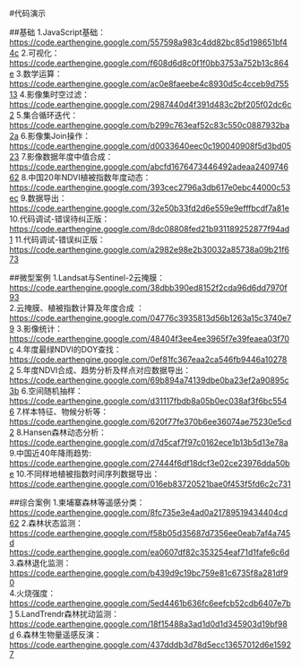 #代码演示

##基础
1.JavaScript基础：https://code.earthengine.google.com/557598a983c4dd82bc85d198651bf44c 
2.可视化：https://code.earthengine.google.com/f608d6d8c0f1f0bb3753a752b13c864e 
3.数学运算： https://code.earthengine.google.com/ac0e8faeebe4c8930d5c4cceb9d75513 
4.影像集时空过滤：https://code.earthengine.google.com/2987440d4f391d483c2bf205f02dc6c2 
5.集合循环迭代： https://code.earthengine.google.com/b299c763eaf52c83c550c0887932ba2a 
6.影像集Join操作：https://code.earthengine.google.com/d0033640eec0c190040908f5d3bd0523
7.影像数据年度中值合成：https://code.earthengine.google.com/abcfd1676473446492adeaa240974662 
8.中国20年NDVI植被指数年度动态：https://code.earthengine.google.com/393cec2796a3db617e0ebc44000c53ec 
9.数据导出：https://code.earthengine.google.com/32e50b33fd2d6e559e9efffbcdf7a81e 
10.代码调试-错误待纠正版：https://code.earthengine.google.com/8dc08808fed21b931189252877f94ad1
11.代码调试-错误纠正版：https://code.earthengine.google.com/a2982e98e2b30032a85738a09b21f673 

##微型案例
1.Landsat与Sentinel-2云掩膜：https://code.earthengine.google.com/38dbb390ed8152f2cda96d6dd7970f93   
2.云掩膜、植被指数计算及年度合成 ：https://code.earthengine.google.com/04776c3935813d56b1263a15c3740e79 
3.影像统计：https://code.earthengine.google.com/48404f3ee4ee3965f7e39feaea03f70c 
4.年度最绿NDVI的DOY查找：https://code.earthengine.google.com/0ef81fc367eaa2ca546fb9446a102782 
5.年度NDVI合成、趋势分析及样点对应数据导出：https://code.earthengine.google.com/69b894a74139dbe0ba23ef2a90895c3b 
6.空间随机抽样：https://code.earthengine.google.com/d31117fbdb8a05b0ec038af3f6bc5546 
7.样本特征、物候分析等：https://code.earthengine.google.com/620f77fe370b6ee36074ae75230e5cd2 
8.Hansen森林动态分析：https://code.earthengine.google.com/d7d5caf7f97c0162ece1b13b5d13e78a 
9.中国近40年降雨趋势: https://code.earthengine.google.com/27444f6df18dcf3e02ce23976dda50be 
10.不同样地植被指数时间序列数据导出：https://code.earthengine.google.com/016eb83720521bae0f453f5fd6c2c731 

##综合案例
1.柬埔寨森林等遥感分类：https://code.earthengine.google.com/8fc735e3e4ad0a21789519434404cd62 
2.森林状态监测：
https://code.earthengine.google.com/f58b05d35687d7356ee0eab7af4a745d
https://code.earthengine.google.com/ea0607df82c353254eaf71d1fafe6c6d 
3.森林退化监测：https://code.earthengine.google.com/b439d9c19bc759e81c6735f8a281df90  
4.火烧强度：https://code.earthengine.google.com/5ed4461b636fc6eefcb52cdb6407e7b1 
5.LandTrendr森林扰动监测：https://code.earthengine.google.com/18f15488a3ad1d0d1d345903d19bf98d 
6.森林生物量遥感反演：https://code.earthengine.google.com/437dddb3d78d5ecc13657012d6e15927 



